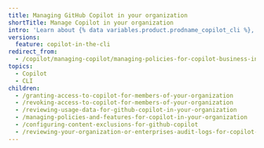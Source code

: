 ```yaml
---
title: Managing GitHub Copilot in your organization
shortTitle: Manage Copilot in your organization
intro: 'Learn about {% data variables.product.prodname_copilot_cli %}, including use cases, best practices, and limitations.'
versions:
  feature: copilot-in-the-cli
redirect_from:
  - /copilot/managing-copilot/managing-policies-for-copilot-business-in-your-organization
topics:
  - Copilot
  - CLI
children:
  - /granting-access-to-copilot-for-members-of-your-organization
  - /revoking-access-to-copilot-for-members-of-your-organization
  - /reviewing-usage-data-for-github-copilot-in-your-organization
  - /managing-policies-and-features-for-copilot-in-your-organization
  - /configuring-content-exclusions-for-github-copilot
  - /reviewing-your-organization-or-enterprises-audit-logs-for-copilot-business
---
```

